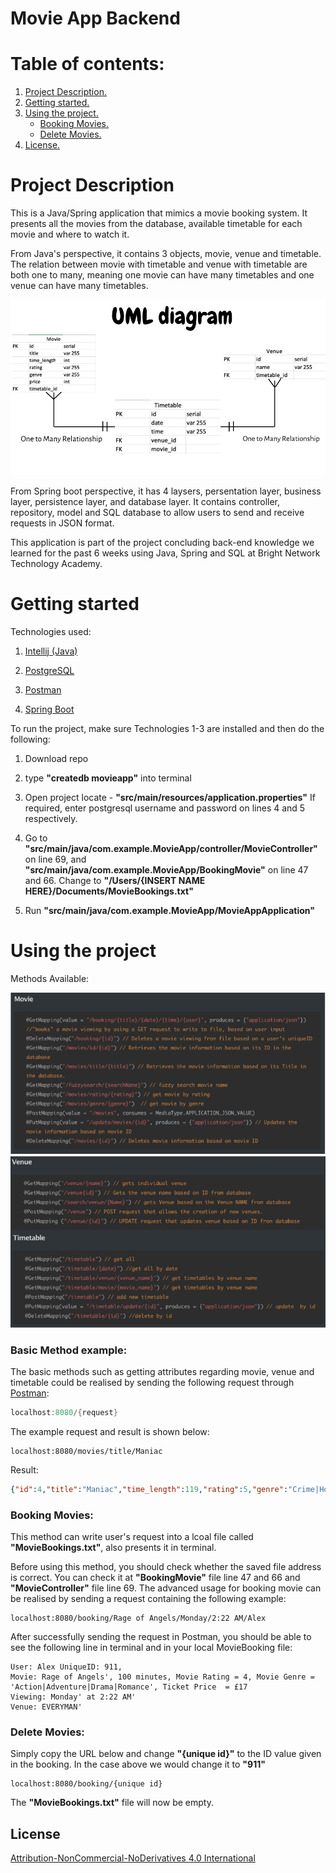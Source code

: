 # Movie App Backend

# Table of contents:

1. [ Project Description. ](#project_description)
2. [ Getting started. ](#getting_started)
3. [ Using the project. ](#using_project)
    - [ Booking Movies. ](#booking_movies)
    - [ Delete Movies. ](#delete_movies)
4. [ License. ](#license)





# Project Description <a name="project_description"></a>

This is a Java/Spring application that mimics a movie booking system. It presents all the movies from the database, available timetable for each movie and where to watch it.

From Java's perspective, it contains 3 objects, movie, venue and timetable. The relation between movie with timetable and venue with timetable are both one to many, meaning one movie can have many timetables and one venue can have many timetables.

<img src="./methods/uml_diagram.png" alt="uml_diagram" />

From Spring boot perspective, it has 4 laysers, persentation layer, business layer, persistence layer, and database layer. It contains controller, repository, model and SQL database to allow users to send and receive requests in JSON format.

This application is part of the project concluding back-end knowledge we learned for the past 6 weeks using Java, Spring and SQL at Bright Network Technology Academy.


# Getting started <a name="getting_started"></a>

Technologies used:
1) [Intellij (Java)](https://www.jetbrains.com/idea/download/#section=mac)

2) [PostgreSQL](https://www.postgresql.org/download/)

3) [Postman](https://www.postman.com)
4) [Spring Boot](https://start.spring.io/)

To run the project, make sure Technologies 1-3 are installed and then do the following:

1) Download repo

2) type **"createdb movieapp"** into terminal

3) Open project locate - **"src/main/resources/application.properties"**
If required, enter postgresql username and password on lines 4 and 5 respectively.

4) Go to **"src/main/java/com.example.MovieApp/controller/MovieController"** on line 69, and **"src/main/java/com.example.MovieApp/BookingMovie"** on line 47 and 66. Change to **"/Users/{INSERT NAME HERE}/Documents/MovieBookings.txt"**

5) Run **"src/main/java/com.example.MovieApp/MovieAppApplication"**


# Using the project <a name="using_project"></a>

Methods Available:

<img src="./methods/movie.png" alt="moviemethods" />
<img src="./methods/timetable_venue.png" alt="timetable_venue_methods" />

### Basic Method example:

The basic methods such as getting attributes regarding movie, venue and timetable could be realised by sending the following request through [Postman](https://www.postman.com):

```java
localhost:8080/{request}
```

The example request and result is shown below:

```
localhost:8080/movies/title/Maniac
```

Result:
```json
{"id":4,"title":"Maniac","time_length":119,"rating":5,"genre":"Crime|Horror|Mystery|Romance|Thriller","price":15,"timetables":[{"id":73,"date":"Friday","time":"3:29 PM"},{"id":38,"date":"Sunday","time":"6:05 AM"},{"id":18,"date":"Monday","time":"3:43 AM"}]}
```

### Booking Movies: <a name="booking_movies"></a>

This method can write user's request into a lcoal file called **"MovieBookings.txt"**, also presents it in terminal. 

Before using this method, you should check whether the saved file address is correct. You can check it at **"BookingMovie"** file line 47 and 66 and **"MovieController"** file line 69. The advanced usage for booking movie can be realised by sending a request containing the following example: 

```
localhost:8080/booking/Rage of Angels/Monday/2:22 AM/Alex
```

After successfully sending the request in Postman, you should be able to see the following line in terminal and in your local MovieBooking file:

```
User: Alex UniqueID: 911, 
Movie: Rage of Angels', 100 minutes, Movie Rating = 4, Movie Genre = 'Action|Adventure|Drama|Romance', Ticket Price  = £17 
Viewing: Monday' at 2:22 AM' 
Venue: EVERYMAN'
```

### Delete Movies: <a name="delete_movies"></a>

Simply copy the URL below and change **"{unique id}"** to the ID value given in the booking. In the case above we would change it to **"911"**

```
localhost:8080/booking/{unique id}
```
The **"MovieBookings.txt"** file will now be empty.

## License <a name="license"></a>
[Attribution-NonCommercial-NoDerivatives 4.0 International](https://creativecommons.org/licenses/by-nc-nd/4.0/legalcode)



